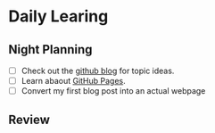 # Daily Learing

## Night Planning

- [ ] Check out the [github blog](https://github.blog/) for topic ideas.
- [ ] Learn abaout [GitHub Pages](https://skills.github.com/#first-day-on-github).
- [ ] Convert my first blog post into an actual webpage
## Review
